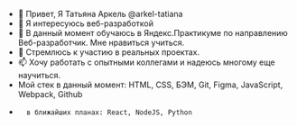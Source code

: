 - 👋 Привет, Я Татьяна Аркель @arkel-tatiana
- 👀 Я интересуюсь веб-разработкой 
- 🌱 В данный момент обучаюсь в Яндекс.Практикуме по направлению Веб-разработчик. Мне нравиться учиться.
- 💞️ Стремлюсь к участию в реальных проектах. 
- 📫 Хочу работать с опытными коллегами и надеюсь многому еще научиться.
- Мой стек в данный момент: HTML, CSS, БЭМ, Git, Figma, JavaScript, Webpack, Github
-       в ближайших планах: React, NodeJS, Python 
